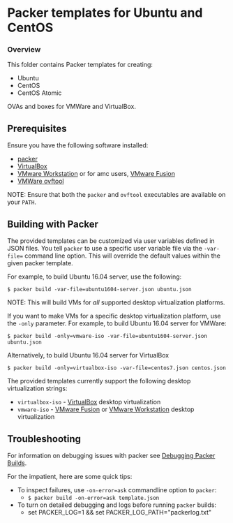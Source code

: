 # Packer templates for Ubuntu and CentOS

### Overview

This folder contains Packer templates for creating:
- Ubuntu
- CentOS
- CentOS Atomic

OVAs and boxes for VMWare and VirtualBox.

## Prerequisites
Ensure you have the following software installed:
- [packer](https://www.packer.io/)
- [VirtualBox](https://www.virtualbox.org/wiki/Downloads)
- [VMware Workstation](https://www.vmware.com/products/workstation) or for amc users, [VMware Fusion](https://www.vmware.com/products/fusion)
- [VMWare ovftool](https://www.vmware.com/support/developer/ovf/)

NOTE: Ensure that both the `packer` and `ovftool` executables are available on your `PATH`.

## Building with Packer
The provided templates can be customized via user variables defined in JSON files.
You tell `packer` to use a specific user variable file via the `-var-file=` command line
option. This will override the default values within the given packer template.

For example, to build Ubuntu 16.04 server, use the following:

    $ packer build -var-file=ubuntu1604-server.json ubuntu.json

NOTE: This will build VMs for _all_ supported desktop virtualization platforms.

If you want to make VMs for a specific desktop virtualization platform, use the `-only`
parameter.  For example, to build Ubuntu 16.04 server for VMWare:

    $ packer build -only=vmware-iso -var-file=ubuntu1604-server.json ubuntu.json

Alternatively, to build Ubuntu 16.04 server for VirtualBox

    $ packer build -only=virtualbox-iso -var-file=centos7.json centos.json

The provided templates currently support the following desktop virtualization strings:

- `virtualbox-iso` - [VirtualBox](https://www.virtualbox.org/wiki/Downloads) desktop virtualization
- `vmware-iso` - [VMware Fusion](https://www.vmware.com/products/fusion) or [VMware Workstation](https://www.vmware.com/products/workstation) desktop virtualization

## Troubleshooting
For information on debugging issues with packer see [Debugging Packer Builds](https://www.packer.io/docs/other/debugging.html).

For the impatient, here are some quick tips:
- To inspect failures, use `-on-error=ask` commandline option to `packer`:
  - `$ packer build -on-error=ask template.json`
- To turn on detailed debugging and logs before running `packer` builds:
  - set PACKER_LOG=1 && set PACKER_LOG_PATH="packerlog.txt"
